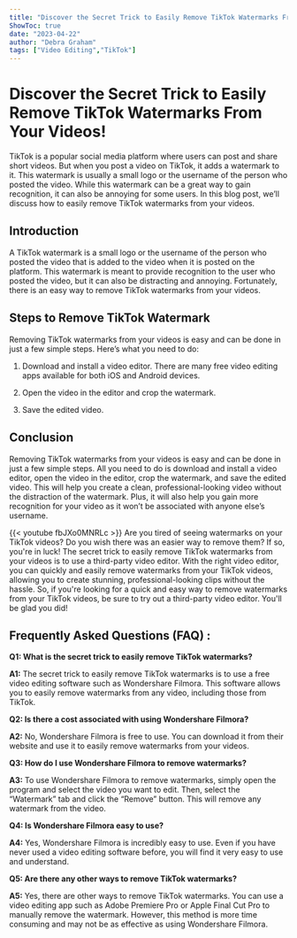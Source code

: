 ```yaml
---
title: "Discover the Secret Trick to Easily Remove TikTok Watermarks From Your Videos!"
ShowToc: true 
date: "2023-04-22"
author: "Debra Graham" 
tags: ["Video Editing","TikTok"]
---
```

# Discover the Secret Trick to Easily Remove TikTok Watermarks From Your Videos!

TikTok is a popular social media platform where users can post and share short videos. But when you post a video on TikTok, it adds a watermark to it. This watermark is usually a small logo or the username of the person who posted the video. While this watermark can be a great way to gain recognition, it can also be annoying for some users. In this blog post, we’ll discuss how to easily remove TikTok watermarks from your videos.

## Introduction

A TikTok watermark is a small logo or the username of the person who posted the video that is added to the video when it is posted on the platform. This watermark is meant to provide recognition to the user who posted the video, but it can also be distracting and annoying. Fortunately, there is an easy way to remove TikTok watermarks from your videos.

## Steps to Remove TikTok Watermark

Removing TikTok watermarks from your videos is easy and can be done in just a few simple steps. Here’s what you need to do:

1. Download and install a video editor. There are many free video editing apps available for both iOS and Android devices.

2. Open the video in the editor and crop the watermark.

3. Save the edited video.

## Conclusion

Removing TikTok watermarks from your videos is easy and can be done in just a few simple steps. All you need to do is download and install a video editor, open the video in the editor, crop the watermark, and save the edited video. This will help you create a clean, professional-looking video without the distraction of the watermark. Plus, it will also help you gain more recognition for your video as it won’t be associated with anyone else’s username.

{{< youtube fbJXo0MNRLc >}} 
Are you tired of seeing watermarks on your TikTok videos? Do you wish there was an easier way to remove them? If so, you're in luck! The secret trick to easily remove TikTok watermarks from your videos is to use a third-party video editor. With the right video editor, you can quickly and easily remove watermarks from your TikTok videos, allowing you to create stunning, professional-looking clips without the hassle. So, if you're looking for a quick and easy way to remove watermarks from your TikTok videos, be sure to try out a third-party video editor. You'll be glad you did!

## Frequently Asked Questions (FAQ) :
**Q1: What is the secret trick to easily remove TikTok watermarks?**

**A1:** The secret trick to easily remove TikTok watermarks is to use a free video editing software such as Wondershare Filmora. This software allows you to easily remove watermarks from any video, including those from TikTok.

**Q2: Is there a cost associated with using Wondershare Filmora?**

**A2:** No, Wondershare Filmora is free to use. You can download it from their website and use it to easily remove watermarks from your videos.

**Q3: How do I use Wondershare Filmora to remove watermarks?**

**A3:** To use Wondershare Filmora to remove watermarks, simply open the program and select the video you want to edit. Then, select the “Watermark” tab and click the “Remove” button. This will remove any watermark from the video.

**Q4: Is Wondershare Filmora easy to use?**

**A4:** Yes, Wondershare Filmora is incredibly easy to use. Even if you have never used a video editing software before, you will find it very easy to use and understand.

**Q5: Are there any other ways to remove TikTok watermarks?**

**A5:** Yes, there are other ways to remove TikTok watermarks. You can use a video editing app such as Adobe Premiere Pro or Apple Final Cut Pro to manually remove the watermark. However, this method is more time consuming and may not be as effective as using Wondershare Filmora.


